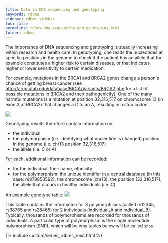 ```yaml
---
title: Data in DNA sequencing and genotyping
keywords: rdbms
sidebar: rdbms_sidebar
toc: false
permalink: rdbms-dna-sequencing-and-genotyping.html
folder: rdbms
---
```

The importance of DNA sequencing and genotyping is steadily increasing within research and health care. In genotyping, one reads the nucleotides at specific positions in the genome to check if the patient has an allele that for example constitutes a higher risk to certain diseases, or that indicates higher or lower sensitivity to certain medication.

For example, mutations in the BRCA1 and BRCA2 genes change a person's chance of getting breast cancer (see http://arup.utah.edu/database/BRCA/Variants/BRCA2.php for a list of possible mutations in BRCA2 and their pathogenicity). One of the many harmful mutations is a mutation at position 32,316,517 on chromosome 13 (in exon 2 of BRCA2) that changes a C to an A, resulting in a stop codon.

<img src="{{ site.baseurl }}/assets/brca2.png" />

Genotyping results therefore contain information on:
- the individual
- the polymorphism (i.e. identifying what nucleotide is changed) position in the genome (i.e. chr13 position 32,316,517)
- the allele (i.e. C or A)

For each, additional information can be recorded:
- for the individual: their name, ethnicity
- for the polymorphism: the unique identifier in a central database (in this case: rs878853592), the chromosome (chr13), the position (32,316,517), the allele that occurs in healthy individuals (i.e. C)

An example genotype table:
<img src="{{ site.baseurl }}/assets/genotype_table.png" />

This table contains the information for 3 polymorphisms (called rs12345, rs98765 and rs28465) for 2 individuals (individual_A and individual_B). Typically, thousands of polymorphisms are recorded for thousands of individuals.
A particular type of polymorphism is the single nucleotide polymorphism (SNP), which will be why tables below will be called `snps`.


{% include custom/series_rdbms_next.html %}
